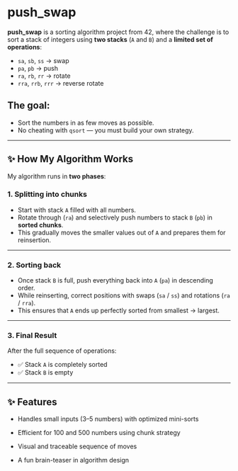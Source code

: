 # push_swap

**push_swap** is a sorting algorithm project from 42, where the challenge is to sort a stack of integers using **two stacks** (`A` and `B`) and a **limited set of operations**:  
- `sa`, `sb`, `ss` → swap  
- `pa`, `pb` → push  
- `ra`, `rb`, `rr` → rotate  
- `rra`, `rrb`, `rrr` → reverse rotate  

## The goal:
- Sort the numbers in as few moves as possible.  
- No cheating with `qsort` — you must build your own strategy.  

---

## ✨ How My Algorithm Works

My algorithm runs in **two phases**:

### 1. Splitting into chunks
- Start with stack `A` filled with all numbers.  
- Rotate through (`ra`) and selectively push numbers to stack `B` (`pb`) in **sorted chunks**.  
- This gradually moves the smaller values out of `A` and prepares them for reinsertion.  

---

### 2. Sorting back
- Once stack `B` is full, push everything back into `A` (`pa`) in descending order.  
- While reinserting, correct positions with swaps (`sa` / `ss`) and rotations (`ra` / `rra`).  
- This ensures that `A` ends up perfectly sorted from smallest → largest.  

---

### 3. Final Result
After the full sequence of operations:  
- ✅ Stack `A` is completely sorted  
- ✅ Stack `B` is empty  

---

## ✨ Features

- Handles small inputs (3–5 numbers) with optimized mini-sorts

- Efficient for 100 and 500 numbers using chunk strategy

- Visual and traceable sequence of moves

- A fun brain-teaser in algorithm design

